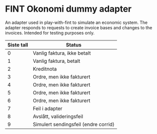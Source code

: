 # FINT Okonomi dummy adapter

An adapter used in play-with-fint to simulate an economic system. The adapter responds to requests to create invoice bases and changes to the invoices. Intended for testing purposes only.

| Siste tall | Status                               |
|------------|--------------------------------------|
| 0          | Vanlig faktura, ikke betalt          |
| 1          | Vanlig faktura, betalt               |
| 2          | Kreditnota                           |
| 3          | Ordre, men ikke fakturert            |
| 4          | Ordre, men ikke fakturert            |
| 5          | Ordre, men ikke fakturert            |
| 6          | Ordre, men ikke fakturert            |
| 7          | Feil i adapter                       |
| 8          | Avslått, valideringsfeil             |
| 9          | Simulert sendingsfeil (endre corrid) |
